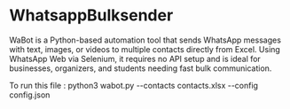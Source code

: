 # WhatsappBulksender
WaBot is a Python-based automation tool that sends WhatsApp messages with text, images, or videos to multiple contacts directly from Excel. Using WhatsApp Web via Selenium, it requires no API setup and is ideal for businesses, organizers, and students needing fast bulk communication.

To run this file :
    python3 wabot.py --contacts contacts.xlsx --config config.json
